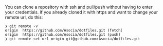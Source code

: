 You can clone a repository with ssh and pull/push without having to enter your credentials. If you already cloned it with https and want to change your remote url, do this:
```
❯ git remote -v
origin  https://github.com/Asocia/dotfiles.git (fetch)
origin  https://github.com/Asocia/dotfiles.git (push)
❯ git remote set-url origin git@github.com:Asocia/dotfiles.git
```
